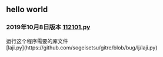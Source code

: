 ## hello world
### 2019年10月8日版本  [112101.py](https://github.com/sogeisetsu/gitre/blob/bug/lj/112101.py)
<div backgroundcolor="yellow">运行这个程序需要的库文件</div>[laji.py](https://github.com/sogeisetsu/gitre/blob/bug/lj/laji.py)
